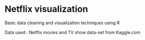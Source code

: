 # Netflix visualization

 Basic data cleaning and visualization techniques using R

 Data used : Netflix movies and TV show data-set from Kaggle.com

